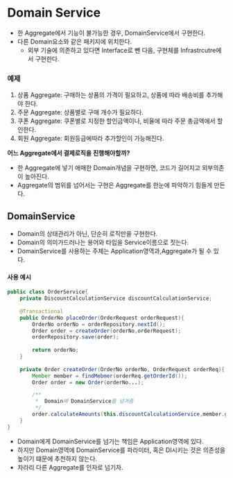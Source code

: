 # Domain Service
- 한 Aggregate에서 기능이 불가능한 경우, DomainService에서 구현한다.
- 다른 Domain요소와 같은 패키지에 위치한다.
  - 외부 기술에 의존하고 있다면 Interface로 뺀 다음, 구현체를 Infrastrcutre에서 구현한다. 

### 예제
1. 상품 Aggregate: 구매하는 상품의 가격이 필요하고, 상품에 따라 배송비를 추가해야 한다.
2. 주문 Aggregate: 상품별로 구매 개수가 필요하다.
3. 쿠폰 Aggregate: 쿠폰별로 지정한 할인금액이나, 비율에 따라 주문 총금액에서 할인한다.
4. 회원 Aggregate: 회원등급에따라 추가할인이 가능해진다.

**어느 Aggregate에서 결제로직을 진행해야할까?**

- 한 Aggregate에 넣기 애매한 Domain개념을 구현하면, 코드가 길어지고 외부의존이 높아진다.
- Aggregate의 범위를 넘어서는 구현은 Aggregate를 한눈에 파악하기 힘들게 만든다.

## DomainService
- Domain의 상태관리가 아닌, 단순히 로직만을 구현한다.
- Domain의 의미가드러나는 용어와 타입을 Service이름으로 짓는다.
- DomainService를 사용하는 주체는 Application영역과,Aggregate가 될 수 있다.

#### 사용 예시
```java
public class OrderService{
    private DiscountCalculationService discountCalculationService;
    
    @Transactional
    public OrderNo placeOrder(OrderRequest orderRequest){
        OrderNo orderNo = orderRepository.nextId();
        Order order = createOrder(orderNo,orderRequest);
        orderRepository.save(order);
        
        return orderNo;
    }
    
    private Order createOrder(OrderNo orderNo, OrderRequest orderReq){
        Member member = findMebmer(orderReq.getOrderId());
        Order order = new Order(orderNo...);

        /**
         *  Domain에 DomainService를 넘겨줌
         */
        order.calculateAmounts(this.discountCalculationService,member.getGrade())''
    }
}
```
- Domain에게 DomainService를 넘기는 책임은 Application영역에 있다.
- 하지만 Domain영역에 DomainService를 파라미터, 혹은 DI시키는 것은 의존성을 높이기 떄문에 추천하지 않는다.
- 차라리 다른 Aggregate를 인자로 넘기자.


